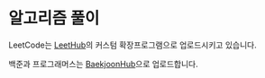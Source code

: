 # 알고리즘 풀이
LeetCode는 [LeetHub](https://github.com/QasimWani/LeetHub)의 커스텀 확장프로그램으로 업로드시키고 있습니다.

백준과 프로그래머스는 [BaekjoonHub](https://github.com/BaekjoonHub/BaekjoonHub)으로 업로드합니다.

